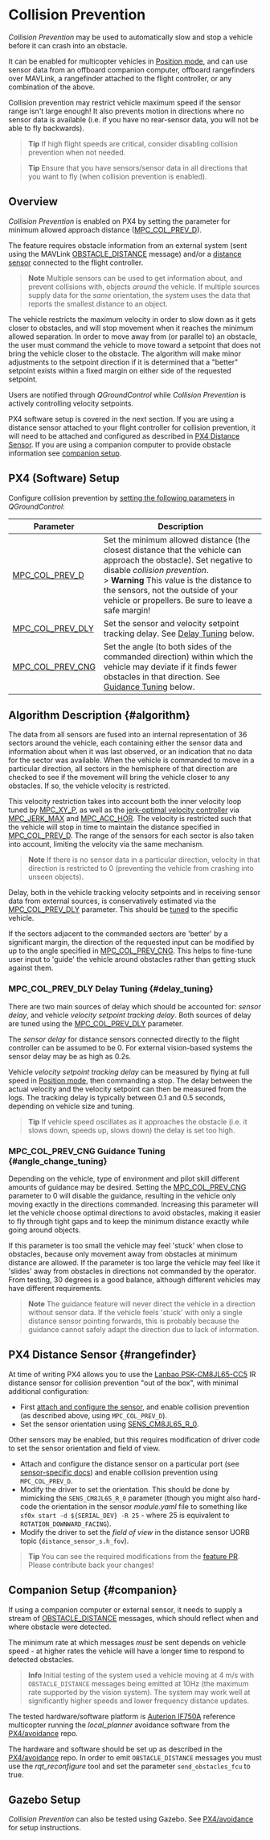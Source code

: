 # Collision Prevention

*Collision Prevention* may be used to automatically slow and stop a vehicle before it can crash into an obstacle.

It can be enabled for multicopter vehicles in [Position mode](../flight_modes/position_mc.md), and can use sensor data from an offboard companion computer, offboard rangefinders over MAVLink, a rangefinder attached to the flight controller, or any combination of the above.

Collision prevention may restrict vehicle maximum speed if the sensor range isn't large enough!
It also prevents motion in directions where no sensor data is available (i.e. if you have no rear-sensor data, you will not be able to fly backwards).

> **Tip** If high flight speeds are critical, consider disabling collision prevention when not needed.

<span></span>
> **Tip** Ensure that you have sensors/sensor data in all directions that you want to fly (when collision prevention is enabled).

## Overview

*Collision Prevention* is enabled on PX4 by setting the parameter for minimum allowed approach distance ([MPC_COL_PREV_D](#MPC_COL_PREV_D)).

The feature requires obstacle information from an external system (sent using the MAVLink [OBSTACLE_DISTANCE](https://mavlink.io/en/messages/common.html#OBSTACLE_DISTANCE) message) and/or a [distance sensor](../sensor/rangefinders.md) connected to the flight controller.

> **Note** Multiple sensors can be used to get information about, and prevent collisions with, objects *around* the vehicle.
  If multiple sources supply data for the *same* orientation, the system uses the data that reports the smallest distance to an object.

The vehicle restricts the maximum velocity in order to slow down as it gets closer to obstacles, and will stop movement when it reaches the minimum allowed separation.
In order to move away from (or parallel to) an obstacle, the user must command the vehicle to move toward a setpoint that does not bring the vehicle closer to the obstacle.
The algorithm will make minor adjustments to the setpoint direction if it is determined that a "better" setpoint exists within a fixed margin on either side of the requested setpoint.

Users are notified through *QGroundControl* while *Collision Prevention* is actively controlling velocity setpoints.

PX4 software setup is covered in the next section.
If you are using a distance sensor attached to your flight controller for collision prevention, it will need to be attached and configured as described in [PX4 Distance Sensor](#rangefinder).
If you are using a companion computer to provide obstacle information see [companion setup](#companion).


## PX4 (Software) Setup

Configure collision prevention by [setting the following parameters](../advanced_config/parameters.md) in *QGroundControl*:

Parameter | Description
--- | ---
<span id="MPC_COL_PREV_DLY"></span>[MPC_COL_PREV_D](../advanced_config/parameter_reference.md#MPC_COL_PREV_D) | Set the minimum allowed distance (the closest distance that the vehicle can approach the obstacle). Set negative to disable *collision prevention*. <br>> **Warning** This value is the distance to the sensors, not the outside of your vehicle or propellers. Be sure to leave a safe margin!
<span id="MPC_COL_PREV_DLY"></span>[MPC_COL_PREV_DLY](../advanced_config/parameter_reference.md#MPC_COL_PREV_DLY) | Set the sensor and velocity setpoint tracking delay. See [Delay Tuning](#delay_tuning) below.
<span id="MPC_COL_PREV_CNG"></span>[MPC_COL_PREV_CNG](../advanced_config/parameter_reference.md#MPC_COL_PREV_CNG) | Set the angle (to both sides of the commanded direction) within which the vehicle may deviate if it finds fewer obstacles in that direction. See [Guidance Tuning](#angle_change_tuning) below.


## Algorithm Description {#algorithm}

The data from all sensors are fused into an internal representation of 36 sectors around the vehicle, each containing either the sensor data and information about when it was last observed, or an indication that no data for the sector was available.
When the vehicle is commanded to move in a particular direction, all sectors in the hemisphere of that direction are checked to see if the movement will bring the vehicle closer to any obstacles.
If so, the vehicle velocity is restricted.

This velocity restriction takes into account both the inner velocity loop tuned by [MPC_XY_P](../advanced_config/parameter_reference.md#MPC_XY_P), as well as the [jerk-optimal velocity controller](../config_mc/mc_jerk_limited_type_trajectory.md) via [MPC_JERK_MAX](../advanced_config/parameter_reference.md#MPC_JERK_MAX) and [MPC_ACC_HOR](../advanced_config/parameter_reference.md#MPC_ACC_HOR).
The velocity is restricted such that the vehicle will stop in time to maintain the distance specified in [MPC_COL_PREV_D](#MPC_COL_PREV_D).
The range of the sensors for each sector is also taken into account, limiting the velocity via the same mechanism.

> **Note** If there is no sensor data in a particular direction, velocity in that direction is restricted to 0 (preventing the vehicle from crashing into unseen objects).

Delay, both in the vehicle tracking velocity setpoints and in receiving sensor data from external sources, is conservatively estimated via the [MPC_COL_PREV_DLY](#MPC_COL_PREV_DLY) parameter.
This should be [tuned](#delay_tuning) to the specific vehicle.

If the sectors adjacent to the commanded sectors are 'better' by a significant margin, the direction of the requested input can be modified by up to the angle specified in [MPC_COL_PREV_CNG](#MPC_COL_PREV_CNG).
This helps to fine-tune user input to 'guide' the vehicle around obstacles rather than getting stuck against them.


### MPC_COL_PREV_DLY Delay Tuning {#delay_tuning}

There are two main sources of delay which should be accounted for: *sensor delay*, and vehicle *velocity setpoint tracking delay*.
Both sources of delay are tuned using the [MPC_COL_PREV_DLY](#MPC_COL_PREV_DLY) parameter.

The *sensor delay* for distance sensors connected directly to the flight controller can be assumed to be 0.
For external vision-based systems the sensor delay may be as high as 0.2s.

Vehicle *velocity setpoint tracking delay* can be measured by flying at full speed in [Position mode](../flight_modes/position_mc.md), then commanding a stop.
The delay between the actual velocity and the velocity setpoint can then be measured from the logs.
The tracking delay is typically between 0.1 and 0.5 seconds, depending on vehicle size and tuning.

> **Tip** If vehicle speed oscillates as it approaches the obstacle (i.e. it slows down, speeds up, slows down) the delay is set too high.

### MPC_COL_PREV_CNG Guidance Tuning {#angle_change_tuning}

Depending on the vehicle, type of environment and pilot skill different amounts of guidance may be desired.
Setting the [MPC_COL_PREV_CNG](../advanced_config/parameter_reference.md#MPC_COL_PREV_CNG) parameter to 0 will disable the guidance, resulting in the vehicle only moving exactly in the directions commanded.
Increasing this parameter will let the vehicle choose optimal directions to avoid obstacles, making it easier to fly through tight gaps and to keep the minimum distance exactly while going around objects.

If this parameter is too small the vehicle may feel 'stuck' when close to obstacles, because only movement away from obstacles at minimum distance are allowed.
If the parameter is too large the vehicle may feel like it 'slides' away from obstacles in directions not commanded by the operator.
From testing, 30 degrees is a good balance, although different vehicles may have different requirements.

> **Note** The guidance feature will never direct the vehicle in a direction without sensor data.
  If the vehicle feels 'stuck' with only a single distance sensor pointing forwards, this is probably because the guidance cannot safely adapt the direction due to lack of information.


## PX4 Distance Sensor {#rangefinder}

At time of writing PX4 allows you to use the [Lanbao PSK-CM8JL65-CC5](../sensor/cm8jl65_ir_distance_sensor.md) IR distance sensor for collision prevention "out of the box", with minimal additional configuration:
- First [attach and configure the sensor](../sensor/cm8jl65_ir_distance_sensor.md), and enable collision prevention (as described above, using `MPC_COL_PREV_D`).
- Set the sensor orientation using [SENS_CM8JL65_R_0](../advanced_config/parameter_reference.md#SENS_CM8JL65_R_0).

<!-- ROTATION_FORWARD_FACING - Does it matter what angles? - ie is collision prevention active in 3 D? -->

Other sensors may be enabled, but this requires modification of driver code to set the sensor orientation and field of view.
- Attach and configure the distance sensor on a particular port (see [sensor-specific docs](../sensor/rangefinders.md)) and enable collision prevention using `MPC_COL_PREV_D`.
- Modify the driver to set the orientation.
  This should be done by mimicking the `SENS_CM8JL65_R_0` parameter (though you might also hard-code the orientation in the sensor *module.yaml* file to something like `sf0x start -d ${SERIAL_DEV} -R 25` - where 25 is equivalent to `ROTATION_DOWNWARD_FACING`).
- Modify the driver to set the *field of view* in the distance sensor UORB topic (`distance_sensor_s.h_fov`).

> **Tip** You can see the required modifications from the [feature PR](https://github.com/PX4/Firmware/pull/12179).
  Please contribute back your changes!


## Companion Setup {#companion}

If using a companion computer or external sensor, it needs to supply a stream of [OBSTACLE_DISTANCE](https://mavlink.io/en/messages/common.html#OBSTACLE_DISTANCE) messages, which should reflect when and where obstacle were detected.

The minimum rate at which messages *must* be sent depends on vehicle speed - at higher rates the vehicle will have a longer time to respond to detected obstacles.

> **Info** Initial testing of the system used a vehicle moving at 4 m/s with `OBSTACLE_DISTANCE` messages being emitted at 10Hz (the maximum rate supported by the vision system).
  The system may work well at significantly higher speeds and lower frequency distance updates.

The tested hardware/software platform is [Auterion IF750A](https://auterion.com/if750a/) reference multicopter running the *local_planner* avoidance software from the [PX4/avoidance](https://github.com/PX4/avoidance#obstacle-detection-and-avoidance) repo.

The hardware and software should be set up as described in the [PX4/avoidance](https://github.com/PX4/avoidance#obstacle-detection-and-avoidance) repo.
In order to emit `OBSTACLE_DISTANCE` messages you must use the *rqt_reconfigure* tool and set the parameter `send_obstacles_fcu` to true.


## Gazebo Setup

*Collision Prevention* can also be tested using Gazebo.
See [PX4/avoidance](https://github.com/PX4/avoidance#obstacle-detection-and-avoidance) for setup instructions.

<!-- PR companion collision prevention (initial): https://github.com/PX4/Firmware/pull/10785 -->
<!-- PR for FC sensor collision prevention: https://github.com/PX4/Firmware/pull/12179 -->


